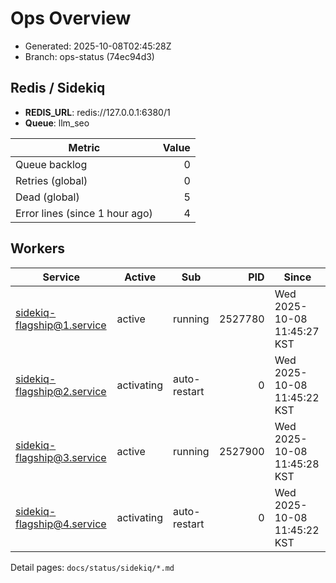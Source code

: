 # Ops Overview

- Generated: 2025-10-08T02:45:28Z
- Branch: ops-status (74ec94d3)

## Redis / Sidekiq
- **REDIS_URL**: redis://127.0.0.1:6380/1
- **Queue**: llm_seo

| Metric | Value |
|---|---:|
| Queue backlog | 0 |
| Retries (global) | 0 |
| Dead (global) | 5 |
| Error lines (since 1 hour ago) | 4 |

## Workers
| Service | Active | Sub | PID | Since |
|---|---|---|---:|---|
| sidekiq-flagship@1.service | active | running | 2527780 | Wed 2025-10-08 11:45:27 KST |
| sidekiq-flagship@2.service | activating | auto-restart | 0 | Wed 2025-10-08 11:45:22 KST |
| sidekiq-flagship@3.service | active | running | 2527900 | Wed 2025-10-08 11:45:28 KST |
| sidekiq-flagship@4.service | activating | auto-restart | 0 | Wed 2025-10-08 11:45:22 KST |

Detail pages: `docs/status/sidekiq/*.md`
